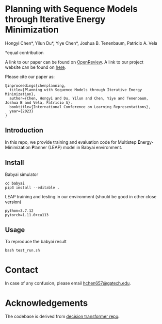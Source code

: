 # Planning with Sequence Models through Iterative Energy Minimization 

Hongyi Chen\*, Yilun Du\*, Yiye Chen\*, Joshua B. Tenenbaum, Patricio A. Vela

\*equal contribution

A link to our paper can be found on [OpenReview](https://openreview.net/forum?id=cVFD6qE8gnY).
A link to our project website can be found on [here](https://hychen-naza.github.io/projects/LEAP/index.html).

Please cite our paper as:

```
@inproceedings{chenplanning,
  title={Planning with Sequence Models through Iterative Energy Minimization},
  author={Chen, Hongyi and Du, Yilun and Chen, Yiye and Tenenbaum, Joshua B and Vela, Patricio A},
  booktitle={International Conference on Learning Representations},
  year={2023}
}
```

## Introduction
In this repo, we provide training and evaluation code for Mu<strong>l</strong>tistep <strong>E</strong>nergy-Minimiz<strong>a</strong>tion <strong>P</strong>lanner (LEAP) model in Babyai environment.


## Install

Babyai simulator
```
cd babyai
pip3 install --editable .
```
LEAP training and testing in our environment (should be good in other close version)
```
python=3.7.12
pytorch=1.11.0+cu113
```

## Usage
To reproduce the babyai result
```
bash test_run.sh
```

# Contact

In case of any confusion, please email hchen657@gatech.edu.

# Acknowledgements

The codebase is derived from [decision transformer repo](https://github.com/kzl/decision-transformer).
